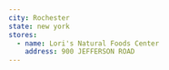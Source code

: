 ```yaml
---
city: Rochester
state: new york
stores:
  - name: Lori's Natural Foods Center
    address: 900 JEFFERSON ROAD
---
```

